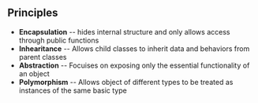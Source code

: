 ## Principles
+ **Encapsulation** -- hides internal structure and only allows access through public functions
+ **Inhearitance** -- Allows child classes to inherit data and behaviors from parent classes
+ **Abstraction** -- Focuises on exposing only the essential functionality of an object
+ **Polymorphism** -- Allows object of different types to be treated as instances of the same basic type
